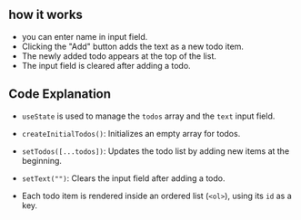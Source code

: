 ## how it works
- you can enter name in input field.
- Clicking the "Add" button adds the text as a new todo item.
- The newly added todo appears at the top of the list.
- The input field is cleared after adding a todo.

## Code Explanation
  - `useState` is used to manage the `todos` array and the `text` input field.
  - `createInitialTodos()`: Initializes an empty array for todos.
  - `setTodos([...todos])`: Updates the todo list by adding new items at the beginning.
  - `setText("")`: Clears the input field after adding a todo.

  - Each todo item is rendered inside an ordered list (`<ol>`), using its `id` as a key.

